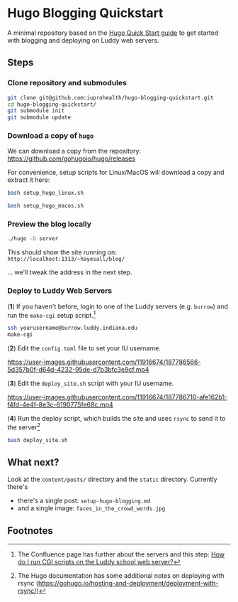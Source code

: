 # Hugo Blogging Quickstart

A minimal repository based on the [Hugo Quick Start guide](https://gohugo.io/getting-started/quick-start/) to get started with blogging and deploying on Luddy web servers.

## Steps

### Clone repository and submodules

```bash
git clone git@github.com:iuprohealth/hugo-blogging-quickstart.git
cd hugo-blogging-quickstart/
git submodule init
git submodule update
```

### Download a copy of `hugo`

We can download a copy from the repository: https://github.com/gohugoio/hugo/releases

For convenience, setup scripts for Linux/MacOS will download a copy and extract it here:

```bash
bash setup_hugo_linux.sh
```

```bash
bash setup_hugo_macos.sh
```

### Preview the blog locally

```bash
./hugo -D server
```

This should show the site running on: `http://localhost:1313/~hayesall/blog/`

... we'll tweak the address in the next step.

### Deploy to Luddy Web Servers

(**1**) If you haven't before, login to one of the Luddy servers (e.g. `burrow`) and run the `make-cgi` setup script.[^1]

```bash
ssh yourusername@burrow.luddy.indiana.edu
make-cgi
```

(**2**) Edit the `config.toml` file to set your IU username.

https://user-images.githubusercontent.com/11916674/187786566-5d357b0f-d64d-4232-95de-d7b3bfc3e9cf.mp4

(**3**) Edit the `deploy_site.sh` script with your IU username.

https://user-images.githubusercontent.com/11916674/187786710-afe162b1-f4fd-4e4f-8e3c-6190775fe68c.mp4

(**4**) Run the deploy script, which builds the site and uses `rsync` to send it to the server[^2]

```bash
bash deploy_site.sh
```

## What next?

Look at the `content/posts/` directory and the `static` directory. Currently there's

- there's a single post: `setup-hugo-blogging.md`
- and a single image: `faces_in_the_crowd_words.jpg`


## Footnotes

[^1]: The Confluence page has further about the servers and this step: [How do I run CGI scripts on the Luddy school web server?](https://uisapp2.iu.edu/confluence-prd/pages/viewpage.action?pageId=130122153)

[^2]: The Hugo documentation has some additional notes on deploying with rsync (https://gohugo.io/hosting-and-deployment/deployment-with-rsync/)
